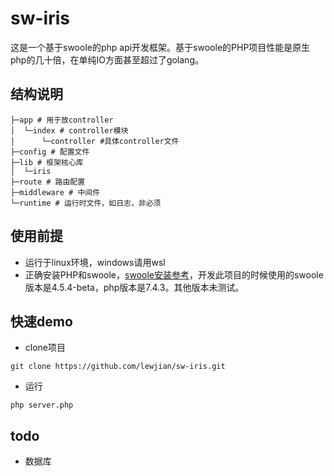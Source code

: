 # sw-iris
这是一个基于swoole的php api开发框架。基于swoole的PHP项目性能是原生php的几十倍，在单纯IO方面甚至超过了golang。
## 结构说明
```
├─app # 用于放controller
│  └─index # controller模块
│      └─controller #具体controller文件
├─config # 配置文件
├─lib # 框架核心库
│  └─iris
├─route # 路由配置
├─middleware # 中间件
└─runtime # 运行时文件，如日志，非必须
```

## 使用前提
- 运行于linux环境，windows请用wsl
- 正确安装PHP和swoole，[swoole安装参考](https://wiki.swoole.com/)，开发此项目的时候使用的swoole版本是4.5.4-beta，php版本是7.4.3。其他版本未测试。

## 快速demo
- clone项目
```
git clone https://github.com/lewjian/sw-iris.git
```
- 运行
```
php server.php
```

## todo
- 数据库
